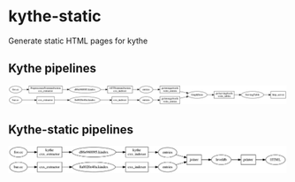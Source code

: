 # kythe-static
Generate static HTML pages for kythe

## Kythe pipelines
![](diagrams/kythe-pipeline.dot.png)

## Kythe-static pipelines
![](diagrams/pipeline.dot.png)
